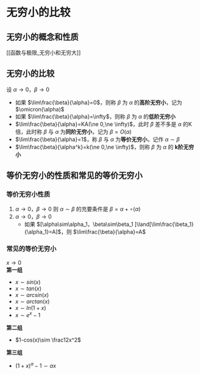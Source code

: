 # 无穷小的比较
## 无穷小的概念和性质
[[函数与极限_无穷小和无穷大]]
## 无穷小的比较
设 $\alpha\rightarrow 0$，$\beta\rightarrow 0$
+ 如果 $\lim\frac{\beta}{\alpha}=0$，则称 $\beta$ 为 $\alpha$ 的**高阶无穷小**，记为 $\omicron(\alpha)$ 
+ 如果 $\lim\frac{\beta}{\alpha}=\infty$，则称 $\beta$ 为 $\alpha$ 的**低阶无穷小**
+ $\lim\frac{\beta}{\alpha}=KA(\ne 0,\ne \infty)$，此时 $\beta$ 差不多是 $\alpha$ 的K倍，此时称 $\beta$ 与 $\alpha$ 为**同阶无穷小**，记为 $\beta=O(\alpha)$
+ $\lim\frac{\beta}{\alpha}=1$，称 $\beta$ 与 $\alpha$ 为**等价无穷小**，记作 $\alpha \sim \beta$
+ $\lim\frac{\beta}{\alpha^k}=k(\ne 0,\ne \infty)$，则称 $\beta$ 为 $\alpha$ 的 **k阶无穷小**

## 等价无穷小的性质和常见的等价无穷小
### 等价无穷小性质
1. $\alpha\rightarrow 0，\beta\rightarrow 0$ 则 $\alpha \sim \beta$ 的充要条件是 $\beta=\alpha+\circ(\alpha)$
2. $\alpha\rightarrow 0，\beta\rightarrow 0$
	+ 如果 $[\alpha\sim\alpha_1，\beta\sim\beta_1 ]\land[\lim\frac{\beta_1}{\alpha_1}=A]$，则 $\lim\frac{\beta}{\alpha}=A$

### 常见的等价无穷小
$x\rightarrow 0$  
**第一组**  
+ $x\sim sin(x)$
+ $x\sim tan(x)$
+ $x\sim arcsin(x)$
+ $x\sim arctan(x)$
+ $x\sim ln(1+x)$
+ $x\sim e^x-1$

**第二组**  
+ $1-cos(x)\sim \frac12x^2$

**第三组**  
+ $(1+x)^a-1\sim ax$

